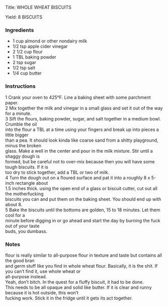 <!DOCTYPE HTML PUBLIC "-//W3C//DTD HTML 4.0 Transitional//EN">
<html>
  <head>
  <title>WHOLE WHEAT BISCUITS</title><link rel='stylesheet' href='style.css' type='text/css'><meta http-equiv="Content-Style-Stype" content="text/css">
     <meta http-equiv="Content-Type" content="text/html;charset=utf-8">
     </head><body><div class="recipe" itemscope itemtype="http://schema.org/Recipe"><div class='header'><p class="title"><span class="label">Title:</span> <span itemprop="name">WHOLE WHEAT BISCUITS</span></p>
<p class="yields"><span class="label">Yield:</span> <span itemprop="recipeYield">8 BISCUITS</span></p>
</div><div class="ing"><h3>Ingredients</h3><ul class="ing"><li class="ing" itemprop="ingredients">1 cup almond or other nondairy milk </li>
<li class="ing" itemprop="ingredients">1/2 tsp apple cider vinegar </li>
<li class="ing" itemprop="ingredients">2 1/2 cup flour </li>
<li class="ing" itemprop="ingredients">1 TBL baking powder </li>
<li class="ing" itemprop="ingredients">2 tsp sugar </li>
<li class="ing" itemprop="ingredients">1/2 tsp salt </li>
<li class="ing" itemprop="ingredients">1/4 cup butter </li>
</ul>
</div>
<div class="instructions"><h3 class="Instructions">Instructions</h3><div itemprop="recipeInstructions"><p>1 Crank your oven to 425°F. Line a baking sheet with some parchment paper.<br>2 Mix together the milk and vinegar in a small glass and set it out of the way for a minute.<br>3 Sift the flours, baking powder, sugar, and salt together in a medium bowl. Crumble the oil<br>into the flour a TBL at a time using your fingers and break up into pieces a little bigger<br>than a pea. It should look kinda like coarse sand from a shitty playground, minus the broken<br>glass. Make a well in the center and pour in the milk mixture. Stir until a shaggy dough is<br>formed, but be careful not to over-mix because then you will have some tough biscuits. If it is<br>too dry to stick together, add a TBL or two of milk.<br>4 Turn the dough out on a floured surface and pat it into a roughly 8 x 5-inch rectangle about<br>1.5 inches thick. using the open end of a glass or biscuit cutter, cut out all the motherfucking<br>biscuits you can and put them on the baking sheet. You should end up with about 8.<br>5 Bake the biscuits until the bottoms are golden, 15 to 18 minutes. Let them cool for a<br>minute before digging in or go ahead and start the day by burning the fuck out of your taste<br>buds, you dumbass.</p></div></div><div class="modifications"><h3 class="Notes">Notes</h3><p>flour is really similar to all-purpose flour in texture and taste but contains all the good bran<br>and germ stuff like you find in whole wheat flour. Basically, it is the shit. If you can’t find it, use whole wheat or<br>all-purpose instead.<br> Yeah, don’t bitch. In the quest for a fluffy biscuit, it had to be done.<br> This needs to be all opaque and solid like butter. If it is clear and runny because it is hot outside, this won’t<br>fucking work. Stick it in the fridge until it gets its act together.</p></div></div>

</body>
</html>